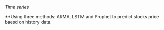 *Time series*

**Using three methods: ARMA, LSTM and Prophet to predict stocks price baesd on history data.
